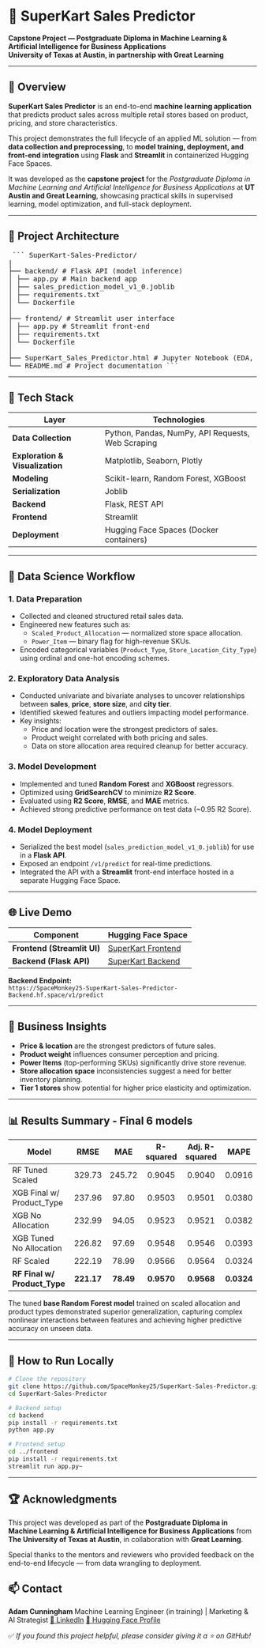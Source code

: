 # 🛒 SuperKart Sales Predictor

**Capstone Project — Postgraduate Diploma in Machine Learning & Artificial Intelligence for Business Applications**  
**University of Texas at Austin, in partnership with Great Learning**

---

## 📘 Overview

**SuperKart Sales Predictor** is an end-to-end **machine learning application** that predicts product sales across multiple retail stores based on product, pricing, and store characteristics.  

This project demonstrates the full lifecycle of an applied ML solution — from **data collection and preprocessing**, to **model training, deployment, and front-end integration** using **Flask** and **Streamlit** in containerized Hugging Face Spaces.  

It was developed as the **capstone project** for the *Postgraduate Diploma in Machine Learning and Artificial Intelligence for Business Applications* at **UT Austin and Great Learning**, showcasing practical skills in supervised learning, model optimization, and full-stack deployment.

---

## 🧩 Project Architecture

<pre> ``` SuperKart-Sales-Predictor/
|
├── backend/ # Flask API (model inference)
│ ├── app.py # Main backend app
│ ├── sales_prediction_model_v1_0.joblib
│ ├── requirements.txt
│ └── Dockerfile
│
├── frontend/ # Streamlit user interface
│ ├── app.py # Streamlit front-end
│ ├── requirements.txt
│ └── Dockerfile
│
├── SuperKart_Sales_Predictor.html # Jupyter Notebook (EDA, model training)
└── README.md # Project documentation ``` </pre>

---

## 🚀 Tech Stack

| Layer | Technologies |
|-------|---------------|
| **Data Collection** | Python, Pandas, NumPy, API Requests, Web Scraping |
| **Exploration & Visualization** | Matplotlib, Seaborn, Plotly |
| **Modeling** | Scikit-learn, Random Forest, XGBoost |
| **Serialization** | Joblib |
| **Backend** | Flask, REST API |
| **Frontend** | Streamlit |
| **Deployment** | Hugging Face Spaces (Docker containers) |

---

## 🧠 Data Science Workflow

### 1. **Data Preparation**
- Collected and cleaned structured retail sales data.  
- Engineered new features such as:
  - `Scaled_Product_Allocation` — normalized store space allocation.  
  - `Power_Item` — binary flag for high-revenue SKUs.  
- Encoded categorical variables (`Product_Type`, `Store_Location_City_Type`) using ordinal and one-hot encoding schemes.

### 2. **Exploratory Data Analysis**
- Conducted univariate and bivariate analyses to uncover relationships between **sales**, **price**, **store size**, and **city tier**.  
- Identified skewed features and outliers impacting model performance.  
- Key insights:
  - Price and location were the strongest predictors of sales.  
  - Product weight correlated with both pricing and sales.  
  - Data on store allocation area required cleanup for better accuracy.  

### 3. **Model Development**
- Implemented and tuned **Random Forest** and **XGBoost** regressors.  
- Optimized using **GridSearchCV** to minimize **R2 Score**.  
- Evaluated using **R2 Score**, **RMSE**, and **MAE** metrics.  
- Achieved strong predictive performance on test data (~0.95 R2 Score).  

### 4. **Model Deployment**
- Serialized the best model (`sales_prediction_model_v1_0.joblib`) for use in a **Flask API**.  
- Exposed an endpoint `/v1/predict` for real-time predictions.  
- Integrated the API with a **Streamlit** front-end interface hosted in a separate Hugging Face Space.  

---

## 🌐 Live Demo

| Component | Hugging Face Space |
|------------|-------------------|
| **Frontend (Streamlit UI)** | [SuperKart Frontend](https://huggingface.co/spaces/SpaceMonkey25/SuperKart-Sales-Predictor-Frontend) |
| **Backend (Flask API)** | [SuperKart Backend](https://huggingface.co/spaces/SpaceMonkey25/SuperKart-Sales-Predictor-Backend) |

**Backend Endpoint:**  
`https://SpaceMonkey25-SuperKart-Sales-Predictor-Backend.hf.space/v1/predict`

---

## 🎯 Business Insights

- **Price & location** are the strongest predictors of future sales.  
- **Product weight** influences consumer perception and pricing.  
- **Power Items** (top-performing SKUs) significantly drive store revenue.  
- **Store allocation space** inconsistencies suggest a need for better inventory planning.  
- **Tier 1 stores** show potential for higher price elasticity and optimization.  

---

## 📊 Results Summary - Final 6 models

| Model                       |   RMSE   |   MAE   | R-squared | Adj. R-squared |  MAPE  |
|------------------------------|:--------:|:-------:|:---------:|:--------------:|:------:|
| RF Tuned Scaled              | 329.73   | 245.72  | 0.9045    | 0.9040         | 0.0916 |
| XGB Final w/ Product_Type    | 237.96   | 97.80   | 0.9503    | 0.9501         | 0.0380 |
| XGB No Allocation            | 232.99   | 94.05   | 0.9523    | 0.9521         | 0.0382 |
| XGB Tuned No Allocation      | 226.82   | 97.69   | 0.9548    | 0.9546         | 0.0393 |
| RF Scaled                    | 222.19   | 78.99   | 0.9566    | 0.9564         | 0.0324 |
| **RF Final w/ Product_Type** |**221.17**|**78.49**| **0.9570**| **0.9568**     | **0.0324** |


The tuned **base Random Forest model** trained on scaled allocation and product types demonstrated superior generalization, capturing complex nonlinear interactions between features and achieving higher predictive accuracy on unseen data.

---

## 🧰 How to Run Locally

```bash
# Clone the repository
git clone https://github.com/SpaceMonkey25/SuperKart-Sales-Predictor.git
cd SuperKart-Sales-Predictor

# Backend setup
cd backend
pip install -r requirements.txt
python app.py

# Frontend setup
cd ../frontend
pip install -r requirements.txt
streamlit run app.py~ 
```  

---

## 🏆 Acknowledgments

This project was developed as part of the **Postgraduate Diploma in Machine Learning & Artificial Intelligence for Business Applications** from
**The University of Texas at Austin**, in collaboration with **Great Learning**.

Special thanks to the mentors and reviewers who provided feedback on the end-to-end lifecycle — from data wrangling to deployment.

## 📫 Contact

**Adam Cunningham**
Machine Learning Engineer (in training) | Marketing & AI Strategist
[📍 LinkedIn](www.linkedin.com/in/adam-cunningham-b685553a)
[💼 Hugging Face Profile](https://huggingface.co/SpaceMonkey25)

✅ *If you found this project helpful, please consider giving it a ⭐ on GitHub!*
